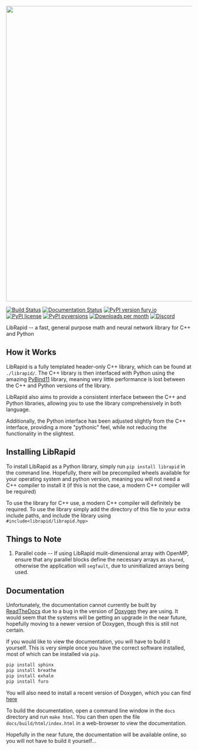 <p align="center">
<img src="https://github.com/Pencilcaseman/librapid/blob/master/branding/color.png" width="800"> 
</p>

[![Build Status](https://github.com/pencilcaseman/librapid/actions/workflows/wheels.yaml/badge.svg)](https://github.com/Pencilcaseman/librapid/actions/workflows/wheels.yaml) [![Documentation Status](https://readthedocs.org/projects/librapid/badge/?version=latest)](https://librapid.readthedocs.io/en/latest/?badge=latest) [![PyPI version fury.io](https://badge.fury.io/py/librapid.svg)](https://pypi.python.org/pypi/librapid/) [![PyPI license](https://img.shields.io/pypi/l/librapid.svg)](https://pypi.python.org/pypi/librapid/) [![PyPI pyversions](https://img.shields.io/pypi/pyversions/librapid.svg)](https://pypi.python.org/pypi/librapid/) [![Downloads per month](https://img.shields.io/pypi/dm/librapid.svg)](https://pypi.python.org/pypi/librapid/) [![Discord](https://img.shields.io/discord/848914274105557043)](https://discord.gg/cGxTFTgCAC)

LibRapid -- a fast, general purpose math and neural network library for C++ and Python

## How it Works

LibRapid is a fully templated header-only C++ library, which can be found at ```./librapid/```. The C++ library is then interfaced with Python using the amazing [PyBind11](https://github.com/pybind/pybind11) library, meaning very little performance is lost between the C++ and Python versions of the library.

LibRapid also aims to provide a consistent interface between the C++ and Python libraries, allowing you to use the library comprehensively in both language.

Additionally, the Python interface has been adjusted slightly from the C++ interface, providing a more "pythonic" feel, while not reducing the functionality in the slightest.

## Installing LibRapid

To install LibRapid as a Python library, simply run ```pip install librapid``` in the command line. Hopefully, there will be precompiled wheels available for your operating system and python version, meaning you will not need a C++ compiler to install it (if this is not the case, a modern C++ compiler will be required)

To use the library for C++ use, a modern C++ compiler will definitely be required. To use the library simply add the directory of this file to your extra include paths, and include the library using ```#include<librapid/librapid.hpp>```

## Things to Note

1. Parallel code -- If using LibRapid mulit-dimensional array with OpenMP, ensure that any parallel blocks define the necessary arrays as ```shared```, otherwise the application will ```segfault```, due to uninitialized arrays being used.

## Documentation

Unfortunately, the documentation cannot currently be built by [ReadTheDocs](https://readthedocs.org/) due to a bug in the version of [Doxygen](https://www.doxygen.nl/index.html) they are using. It would seem that the systems will be getting an upgrade in the near future, hopefully moving to a newer version of Doxygen, though this is still not certain.

If you would like to view the documentation, you will have to build it yourself. This is very simple once you have the correct software installed, most of which can be installed via ```pip```.

```bash
pip install sphinx
pip install breathe
pip install exhale
pip install furo
```

You will also need to install a recent version of Doxygen, which you can find [here](https://www.doxygen.nl/download.html)

To build the documentation, open a command line window in the ```docs``` directory and run ```make html```. You can then open the file ```docs/build/html/index.html``` in a web-browser to view the documentation.

Hopefully in the near future, the documentation will be available online, so you will not have to build it yourself...
